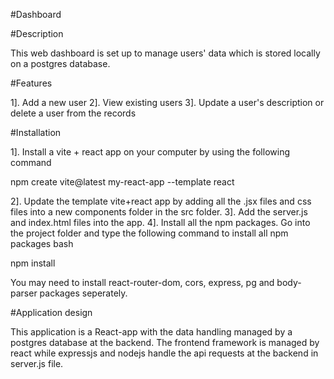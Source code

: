 #Dashboard

#Description

This web dashboard is set up to manage users' data which is stored locally on a postgres database.

#Features

1]. Add a new user
2]. View existing users
3]. Update a user's description or delete a user from the records

#Installation

1]. Install a vite + react app on your computer by using the following command

npm create vite@latest my-react-app --template react

2]. Update the template vite+react app by adding all the .jsx files and css files into a new components folder in the src folder.
3]. Add the server.js and index.html files into the app.
4]. Install all the npm packages. Go into the project folder and type the following command to install all npm packages
bash

npm install

You may need to install react-router-dom, cors, express, pg and body-parser packages seperately.



#Application design

This application is a React-app with the data handling managed by a postgres database at the backend. The frontend framework is managed by react while expressjs and nodejs handle the api requests at the backend in server.js file.






